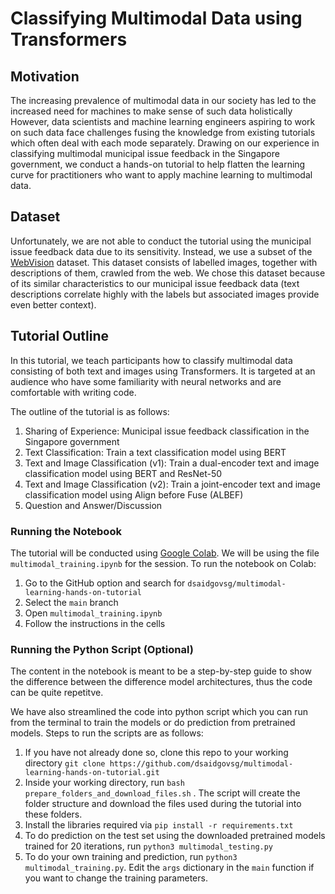 # Classifying Multimodal Data using Transformers

## Motivation
The increasing prevalence of multimodal data in our society has led to the increased need for machines to make sense of such data holistically However, data scientists and machine learning engineers aspiring to work on such data face challenges fusing the knowledge from existing tutorials which often deal with each mode separately. Drawing on our experience in classifying multimodal municipal issue feedback in the Singapore government, we conduct a hands-on tutorial to help flatten the learning curve for practitioners who want to apply machine learning to multimodal data.

## Dataset
Unfortunately, we are not able to conduct the tutorial using the municipal issue feedback data due to its sensitivity. Instead, we use a subset of the [WebVision](https://data.vision.ee.ethz.ch/cvl/webvision/dataset2017.html) dataset. This dataset consists of labelled images, together with descriptions of them, crawled from the web. We chose this dataset because of its similar characteristics to our municipal issue feedback data (text descriptions correlate highly with the labels but associated images provide even better context).

## Tutorial Outline
In this tutorial, we teach participants how to classify multimodal data consisting of both text and images using Transformers. It
is targeted at an audience who have some familiarity with neural networks and are comfortable with writing code.

The outline of the tutorial is as follows:
1. Sharing of Experience: Municipal issue feedback classification in the Singapore government
2. Text Classification: Train a text classification model using BERT
3. Text and Image Classification (v1): Train a dual-encoder text and image classification model using BERT and ResNet-50
4. Text and Image Classification (v2): Train a joint-encoder text and image classification model using Align before Fuse (ALBEF)
5. Question and Answer/Discussion

### Running the Notebook
The tutorial will be conducted using [Google Colab](https://colab.research.google.com/). We will be using the file `multimodal_training.ipynb` for the session. To run the notebook on Colab: 
1. Go to the GitHub option and search for `dsaidgovsg/multimodal-learning-hands-on-tutorial`
2. Select the `main` branch
3. Open `multimodal_training.ipynb`
4. Follow the instructions in the cells


### Running the Python Script (Optional)
The content in the notebook is meant to be a step-by-step guide to show the difference between the difference model architectures, thus the code can be quite repetitve.

We have also streamlined the code into python script which you can run from the terminal to train the models or do prediction from pretrained models. Steps to run the scripts are as follows:
1. If you have not already done so, clone this repo to your working directory `git clone https://github.com/dsaidgovsg/multimodal-learning-hands-on-tutorial.git`
2. Inside your working directory, run `bash prepare_folders_and_download_files.sh` . The script will create the folder structure and download the files used during the tutorial into these folders.
3. Install the libraries required via `pip install -r requirements.txt`
4. To do prediction on the test set using the downloaded pretrained models trained for 20 iterations, run `python3 multimodal_testing.py`
5. To do your own training and prediction, run `python3 multimodal_training.py`. Edit the `args` dictionary in the `main` function if you want to change the training parameters.